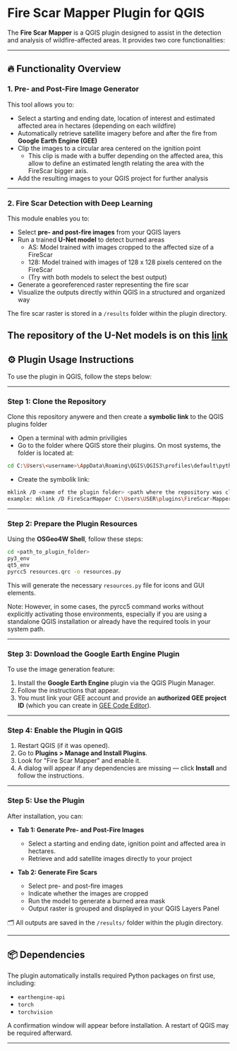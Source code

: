 # Fire Scar Mapper Plugin for QGIS

The **Fire Scar Mapper** is a QGIS plugin designed to assist in the detection and analysis of wildfire-affected areas. It provides two core functionalities:

---

## 🔥 Functionality Overview

### 1. **Pre- and Post-Fire Image Generator**

This tool allows you to:
- Select a starting and ending date, location of interest and estimated affected area in hectares (depending on each wildfire)
- Automatically retrieve satellite imagery before and after the fire from **Google Earth Engine (GEE)**
- Clip the images to a circular area centered on the ignition point 
   - This clip is made with a buffer depending on the affected area, this allow to define an estimated length relating the area with the FireScar bigger axis. 
- Add the resulting images to your QGIS project for further analysis


---

### 2. **Fire Scar Detection with Deep Learning**

This module enables you to:
- Select **pre- and post-fire images** from your QGIS layers
- Run a trained **U-Net model** to detect burned areas 
   - AS: Model trained with images cropped to the affected size of a FireScar
   - 128: Model trained with images of 128 x 128 pixels centered on the FireScar
   - (Try with both models to select the best output)  
- Generate a georeferenced raster representing the fire scar
- Visualize the outputs directly within QGIS in a structured and organized way

The fire scar raster is stored in a `/results` folder within the plugin directory.

The repository of the U-Net models is on this [link](https://github.com/fire2a/FireScars)
---

## ⚙️ Plugin Usage Instructions

To use the plugin in QGIS, follow the steps below:

---

### Step 1: Clone the Repository

Clone this repository anywere and then create a **symbolic link** to the QGIS plugins folder
- Open a terminal with admin priviligies
- Go to the folder where QGIS store their plugins. On most systems, the folder is located at:
```bash
cd C:\Users\<username>\AppData\Roaming\QGIS\QGIS3\profiles\default\python\plugins
```
- Create the symbolik link:
```bash
mklink /D <name of the plugin folder> <path where the repository was cloned>
example: mklink /D FireScarMapper C:\Users\USER\plugins\FireScar-Mapper-Plugin
```

---

### Step 2: Prepare the Plugin Resources

Using the **OSGeo4W Shell**, follow these steps:

```bash
cd <path_to_plugin_folder>
py3_env
qt5_env
pyrcc5 resources.qrc -o resources.py
```
This will generate the necessary `resources.py` file for icons and GUI elements.

Note: 
However, in some cases, the pyrcc5 command works without explicitly activating those environments, especially if you are using a standalone QGIS installation or already have the required tools in your system path.

---

### Step 3: Download the Google Earth Engine Plugin

To use the image generation feature:

1. Install the **Google Earth Engine** plugin via the QGIS Plugin Manager.
2. Follow the instructions that appear.
3. You must link your GEE account and provide an **authorized GEE project ID** (which you can create in [GEE Code Editor](https://code.earthengine.google.com/)).

---

### Step 4: Enable the Plugin in QGIS

1. Restart QGIS (if it was opened).
2. Go to **Plugins > Manage and Install Plugins**.
3. Look for "Fire Scar Mapper" and enable it.
4. A dialog will appear if any dependencies are missing — click **Install** and follow the instructions.

---

### Step 5: Use the Plugin

After installation, you can:

- **Tab 1: Generate Pre- and Post-Fire Images**
  - Select a starting and ending date, ignition point and affected area in hectares.
  - Retrieve and add satellite images directly to your project

- **Tab 2: Generate Fire Scars**
  - Select pre- and post-fire images
  - Indicate whether the images are cropped
  - Run the model to generate a burned area mask
  - Output raster is grouped and displayed in your QGIS Layers Panel

🗂️ All outputs are saved in the `/results/` folder within the plugin directory.

---

## 📦 Dependencies

The plugin automatically installs required Python packages on first use, including:

- `earthengine-api`
- `torch`
- `torchvision`

A confirmation window will appear before installation. A restart of QGIS may be required afterward.

---
